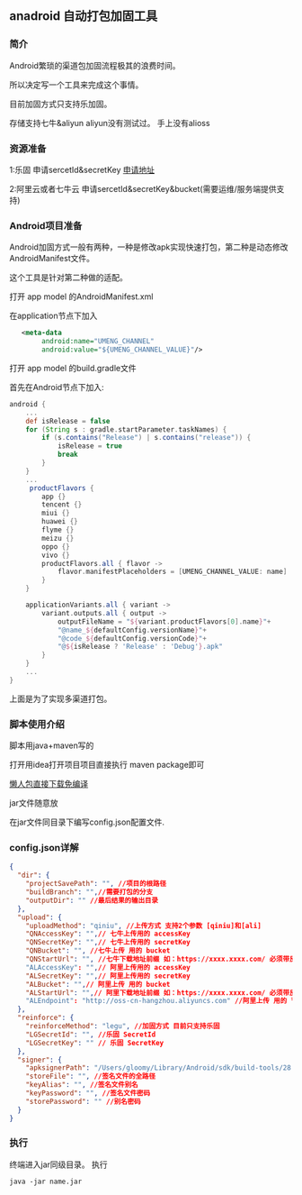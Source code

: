 ## anadroid 自动打包加固工具
### 简介
Android繁琐的渠道包加固流程极其的浪费时间。

所以决定写一个工具来完成这个事情。

目前加固方式只支持乐加固。

存储支持七牛&aliyun aliyun没有测试过。 手上没有alioss

### 资源准备
1:乐固 申请sercetId&secretKey [申请地址](https://console.cloud.tencent.com/cam/capi)

2:阿里云或者七牛云 申请sercetId&secretKey&bucket(需要运维/服务端提供支持)

### Android项目准备
Android加固方式一般有两种，一种是修改apk实现快速打包，第二种是动态修改AndroidManifest文件。

这个工具是针对第二种做的适配。

打开 app model 的AndroidManifest.xml

在application节点下加入
```xml
   <meta-data
        android:name="UMENG_CHANNEL"
        android:value="${UMENG_CHANNEL_VALUE}"/>
```

打开 app model 的build.gradle文件

首先在Android节点下加入:
```gradle
android {
    ...
    def isRelease = false
    for (String s : gradle.startParameter.taskNames) {
        if (s.contains("Release") | s.contains("release")) {
            isRelease = true
            break
        }
    }
    ...
     productFlavors {
        app {}
        tencent {}
        miui {}
        huawei {}
        flyme {}
        meizu {}
        oppo {}
        vivo {}
        productFlavors.all { flavor ->
            flavor.manifestPlaceholders = [UMENG_CHANNEL_VALUE: name]
        }
    }

    applicationVariants.all { variant ->
        variant.outputs.all { output ->
            outputFileName = "${variant.productFlavors[0].name}"+
            "@name_${defaultConfig.versionName}"+
            "@code_${defaultConfig.versionCode}"+
            "@${isRelease ? 'Release' : 'Debug'}.apk"
        }
    }
    ...
}
```
上面是为了实现多渠道打包。

### 脚本使用介绍
脚本用java+maven写的

打开用idea打开项目项目直接执行 maven package即可

[懒人包直接下载免编译](https://github.com/Gloomyer/AutoReinforce/releases/)

jar文件随意放

在jar文件同目录下编写config.json配置文件.


### config.json详解

```json
{
  "dir": {
    "projectSavePath": "", //项目的根路径
    "buildBranch": "",//需要打包的分支
    "outputDir": "" //最后结果的输出目录
  },
  "upload": {
    "uploadMethod": "qiniu", //上传方式 支持2个参数 [qiniu]和[ali]
    "QNAccessKey": "",// 七牛上传用的 accessKey
    "QNSecretKey": "",// 七牛上传用的 secretKey
    "QNBucket": "", //七牛上传 用的 bucket
    "QNStartUrl": "", //七牛下载地址前缀 如：https://xxxx.xxxx.com/ 必须带反斜杠
    "ALAccessKey": "",// 阿里上传用的 accessKey
    "ALSecretKey": "",// 阿里上传用的 secretKey
    "ALBucket": "",// 阿里上传 用的 bucket
    "ALStartUrl": "",// 阿里下载地址前缀 如：https://xxxx.xxxx.com/ 必须带反斜杠
    "ALEndpoint": "http://oss-cn-hangzhou.aliyuncs.com" //阿里上传 用的 节点 阿里文档有写，一般默认即可
  },
  "reinforce": {
    "reinforceMethod": "legu", //加固方式 目前只支持乐固
    "LGSecretId": "", //乐固 SecretId
    "LGSecretKey": "" // 乐固 SecretKey
  },
  "signer": {
    "apksignerPath": "/Users/gloomy/Library/Android/sdk/build-tools/28.0.3/apksigner", //这个是Android7.0之后的签名工具的全路径，去自己的sdk下找 必须7.0 以上的目录才有 项目的build tool 版本多少用多少就好了
    "storeFile": "", //签名文件的全路径
    "keyAlias": "", //签名文件别名
    "keyPassword": "", //签名文件密码
    "storePassword": "" //别名密码
  }
}
```

### 执行
终端进入jar同级目录。 执行
```shell script
java -jar name.jar
```
